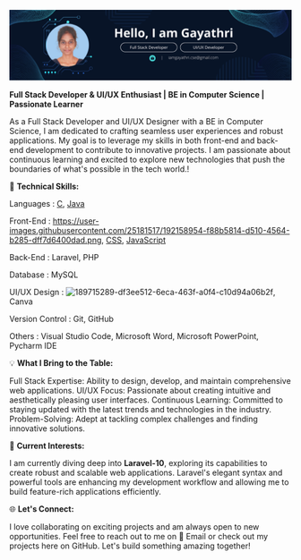 ![Developer](banner.png)

**Full Stack Developer & UI/UX Enthusiast | BE in Computer Science | Passionate Learner**

As a Full Stack Developer and UI/UX Designer with a BE in Computer Science, I am dedicated to crafting seamless user experiences and robust applications. 
My goal is to leverage my skills in both front-end and back-end development to contribute to innovative projects. 
I am passionate about continuous learning and excited to explore new technologies that push the boundaries of what's possible in the tech world.!


🔧 **Technical Skills:**

Languages             : [C](https://user-images.githubusercontent.com/25181517/192106070-46255bcf-65e6-4c6b-a296-bf8d0d8fb2a7.png), [Java](https://user-images.githubusercontent.com/25181517/117201156-9a724800-adec-11eb-9a9d-3cd0f67da4bc.png)

Front-End             : https://user-images.githubusercontent.com/25181517/192158954-f88b5814-d510-4564-b285-dff7d6400dad.png, [CSS](https://user-images.githubusercontent.com/25181517/183898674-75a4a1b1-f960-4ea9-abcb-637170a00a75.png), [JavaScript](https://user-images.githubusercontent.com/25181517/117447155-6a868a00-af3d-11eb-9cfe-245df15c9f3f.png)

Back-End              : Laravel, PHP

Database              : MySQL

UI/UX Design          : ![189715289-df3ee512-6eca-463f-a0f4-c10d94a06b2f](https://github.com/T-Gayathri-CSE/T-Gayathri-CSE/assets/173170258/242d24ed-fed8-4a3b-9207-d6035663bd90), Canva

Version Control       : Git, GitHub

Others                : Visual Studio Code, Microsoft Word, Microsoft PowerPoint, Pycharm IDE

💡 **What I Bring to the Table:**

Full Stack Expertise: Ability to design, develop, and maintain comprehensive web applications.
UI/UX Focus: Passionate about creating intuitive and aesthetically pleasing user interfaces.
Continuous Learning: Committed to staying updated with the latest trends and technologies in the industry.
Problem-Solving: Adept at tackling complex challenges and finding innovative solutions.

🚀 **Current Interests:**

I am currently diving deep into **Laravel-10**, exploring its capabilities to create robust and scalable web applications. 
Laravel's elegant syntax and powerful tools are enhancing my development workflow and allowing me to build feature-rich applications efficiently.

🌐 **Let's Connect:**

I love collaborating on exciting projects and am always open to new opportunities. 
Feel free to reach out to me on 📧 Email or check out my projects here on GitHub. 
Let's build something amazing together!


